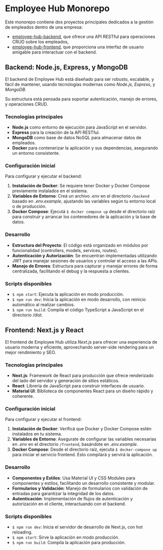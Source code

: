 # Employee Hub Monorepo

Este monorepo contiene dos proyectos principales dedicados a la gestión de empleados dentro de una empresa:

- [employee-hub-backend](https://github.com/RodriEscalera/employeer-hub/tree/main/backend), que ofrece una API RESTful para operaciones CRUD sobre los empleados,
- [employee-hub-frontend](https://github.com/RodriEscalera/employeer-hub/tree/main/frontend), que proporciona una interfaz de usuario amigable para interactuar con el backend.

## Backend: Node.js, Express, y MongoDB

El backend de Employee Hub está diseñado para ser robusto, escalable, y fácil de mantener, usando tecnologías modernas como _Node.js_, _Express_, y _MongoDB_.

Su estructura está pensada para soportar autenticación, manejo de errores, y operaciones CRUD.

### Tecnologías principales

- **Node.js** como entorno de ejecución para JavaScript en el servidor.
- **Express** para la creación de la API RESTful.
- **MongoDB** como base de datos NoSQL para almacenar datos de empleados.
- **Docker** para contenerizar la aplicación y sus dependencias, asegurando un entorno consistente.

### Configuración inicial

Para configurar y ejecutar el backend:

1. **Instalación de Docker**: Se requiere tener Docker y Docker Compose previamente instalados en el sistema.
2. **Variables de Entorno**: Creá un archivo _.env_ en el directorio `/backend` basado en _.env.example_, ajustando las variables según tu entorno local o de producción.
3. **Docker Compose**: Ejecutá `$ docker compose up` desde el directorio raíz para construir y arrancar los contenedores de la aplicación y la base de datos.

### Desarrollo

- **Estructura del Proyecto**: El código está organizado en módulos por funcionalidad (controllers, models, services, routes).
- **Autenticación y Autorización**: Se encuentran implementadas utilizando JWT para manejar sesiones de usuarios y controlar el acceso a las APIs.
- **Manejo de Errores**: Estructura para capturar y manejar errores de forma centralizada, facilitando el debug y la respuesta a clientes.

### Scripts disponibles

- `$ npm start`: Ejecuta la aplicación en modo producción.
- `$ npm run dev`: Inicia la aplicación en modo desarrollo, con reinicio automático al realizar cambios.
- `$ npm run build`: Compila el código TypeScript a JavaScript en el directorio /dist.

## Frontend: Next.js y React

El frontend de Employee Hub utiliza _Next.js_ para ofrecer una experiencia de usuario moderna y eficiente, aprovechando server-side rendering para un mejor rendimiento y SEO.

### Tecnologías principales

- **Next.js**: Framework de React para producción que ofrece renderizado del lado del servidor y generación de sitios estáticos.
- **React**: Librería de JavaScript para construir interfaces de usuario.
- **Material UI**: Biblioteca de componentes React para un diseño rápido y coherente.

### Configuración inicial

Para configurar y ejecutar el frontend:

1. **Instalación de Docker**: Verificá que Docker y Docker Compose estén instalados en tu sistema.
2. **Variables de Entorno**: Asegurate de configurar las variables necesarias en _.env_ en el directorio `/frontend`, basándote en _.env.example_.
3. **Docker Compose**: Desde el directorio raíz, ejecuta `$ docker-compose up` para iniciar el servicio frontend. Esto compilará y servirá la aplicación.

### Desarrollo

- **Componentes y Estilos**: Usa Material UI y CSS Modules para componentes y estilos, facilitando un desarrollo consistente y modular.
- **Formularios y Validación**: Manejo de formularios con validación de entradas para garantizar la integridad de los datos.
- **Autenticación**: Implementación de flujos de autenticación y autorización en el cliente, interactuando con el backend.

### Scripts disponibles

- `$ npm run dev`: Inicia el servidor de desarrollo de Next.js, con hot reloading.
- `$ npm start`: Sirve la aplicación en modo producción.
- `$ npm run build`: Compila la aplicación para producción.
